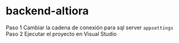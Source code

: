 # backend-altiora
Paso 1 Cambiar la cadena de conexión para sql server `appsettings`
<br>
Paso 2 Ejecutar el proyecto en Visual Studio
